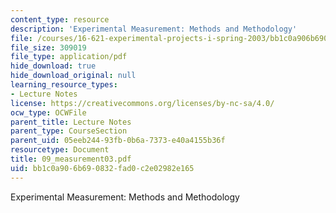 ```yaml
---
content_type: resource
description: 'Experimental Measurement: Methods and Methodology'
file: /courses/16-621-experimental-projects-i-spring-2003/bb1c0a906b690832fad0c2e02982e165_09_measurement03.pdf
file_size: 309019
file_type: application/pdf
hide_download: true
hide_download_original: null
learning_resource_types:
- Lecture Notes
license: https://creativecommons.org/licenses/by-nc-sa/4.0/
ocw_type: OCWFile
parent_title: Lecture Notes
parent_type: CourseSection
parent_uid: 05eeb244-93fb-0b6a-7373-e40a4155b36f
resourcetype: Document
title: 09_measurement03.pdf
uid: bb1c0a90-6b69-0832-fad0-c2e02982e165
---
```

Experimental Measurement: Methods and Methodology